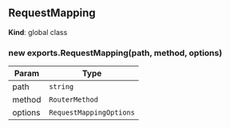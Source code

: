 <a name="RequestMapping"></a>

## RequestMapping
**Kind**: global class  
<a name="new_RequestMapping_new"></a>

### new exports.RequestMapping(path, method, options)

| Param | Type |
| --- | --- |
| path | <code>string</code> | 
| method | <code>RouterMethod</code> | 
| options | <code>RequestMappingOptions</code> | 

